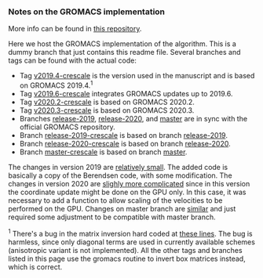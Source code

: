 ### Notes on the GROMACS implementation

More info can be found in [this repository](https://github.com/bussilab/crescale).

Here we host the GROMACS implementation of the algorithm. This is a dummy branch that just contains this readme file.
Several branches and tags can be found with the actual code:
- Tag [v2019.4-crescale](https://github.com/bussilab/crescale-gromacs/releases/tag/v2019.4-crescale)
  is the version used in the manuscript and is based on GROMACS 2019.4.<sup>1</sup>
- Tag [v2019.6-crescale](https://github.com/bussilab/crescale-gromacs/releases/tag/v2019.6-crescale)
  integrates GROMACS updates up to 2019.6.
- Tag [v2020.2-crescale](https://github.com/bussilab/crescale-gromacs/releases/tag/v2020.2-crescale)
  is based on GROMACS 2020.2.
- Tag [v2020.3-crescale](https://github.com/bussilab/crescale-gromacs/releases/tag/v2020.3-crescale)
  is based on GROMACS 2020.3.
- Branches [release-2019](http://github.com/bussilab/crescale-gromacs/tree/release-2019),
  [release-2020](http://github.com/bussilab/crescale-gromacs/tree/release-2020),
  and [master](http://github.com/bussilab/crescale-gromacs/tree/master) are in sync with the official GROMACS repository.
- Branch [release-2019-crescale](http://github.com/bussilab/crescale-gromacs/tree/release-2019-crescale)
  is based on branch [release-2019](http://github.com/bussilab/crescale-gromacs/tree/release-2019).
- Branch [release-2020-crescale](http://github.com/bussilab/crescale-gromacs/tree/release-2020-crescale)
  is based on branch [release-2020](http://github.com/bussilab/crescale-gromacs/tree/release-2020).
- Branch [master-crescale](http://github.com/bussilab/crescale-gromacs/tree/master-crescale)
  is based on branch [master](http://github.com/bussilab/crescale-gromacs/tree/master).

The changes in version 2019 are [relatively small](https://github.com/bussilab/crescale-gromacs/compare/release-2019..release-2019-crescale). The added code is basically a copy of the Berendsen code, with some modification. The changes in version 2020 are [slighly more complicated](https://github.com/bussilab/crescale-gromacs/compare/release-2020..release-2020-crescale) since in this version the coordinate update might be done on the GPU only. In this case, it was necessary to add a function to allow scaling of the velocities to be performed on the GPU. Changes on master branch are [similar](https://github.com/bussilab/crescale-gromacs/compare/master..master-crescale) and just required some adjustment to be compatible with master branch.

<sup>1</sup> There's a bug in the matrix inversion hard coded at [these lines](https://github.com/bussilab/crescale-gromacs/blob/v2019.4-crescale/src/gromacs/mdlib/coupling.cpp#L919-L925). The bug is harmless, since only diagonal terms are used in currently available schemes (anisotropic variant is not implemented). All the other tags and branches listed in this page use the gromacs routine to invert box matrices instead, which is correct.
